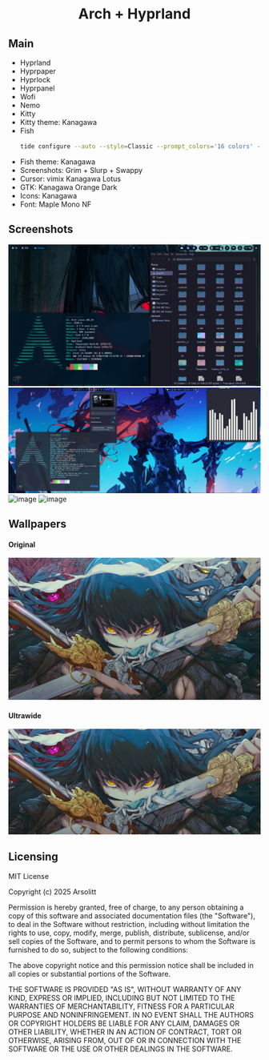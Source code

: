 <h1 align="center">Arch + Hyprland</h1>

## Main
- Hyprland
- Hyprpaper
- Hyprlock
- Hyprpanel
- Wofi
- Nemo
- Kitty
- Kitty theme: Kanagawa
- Fish
  ```sh
  tide configure --auto --style=Classic --prompt_colors='16 colors' --show_time=No --classic_prompt_separators=Vertical --powerline_prompt_heads=Round --powerline_prompt_tails=Flat --powerline_prompt_style='Two lines, character' --prompt_connection=Disconnected --powerline_right_prompt_frame=No --prompt_spacing=Compact --icons='Few icons' --transient=Yes
  ```
- Fish theme: Kanagawa
- Screenshots: Grim + Slurp + Swappy
- Cursor: vimix Kanagawa Lotus
- GTK: Kanagawa Orange Dark
- Icons: Kanagawa
- Font: Maple Mono NF

## Screenshots

![image](README/screen_1.png)
![image](README/screen_2.png)
![image](README/screen_3.png)
![image](README/screen_4.png)

## Wallpapers

#### Original
![image](README/Samurai%20(3840x2160).jpg)
#### Ultrawide
![image](README/Samurai%20(3440x1440).jpg)

## Licensing

MIT License

Copyright (c) 2025 Arsolitt

Permission is hereby granted, free of charge, to any person obtaining a copy
of this software and associated documentation files (the "Software"), to deal
in the Software without restriction, including without limitation the rights
to use, copy, modify, merge, publish, distribute, sublicense, and/or sell
copies of the Software, and to permit persons to whom the Software is
furnished to do so, subject to the following conditions:

The above copyright notice and this permission notice shall be included in all
copies or substantial portions of the Software.

THE SOFTWARE IS PROVIDED "AS IS", WITHOUT WARRANTY OF ANY KIND, EXPRESS OR
IMPLIED, INCLUDING BUT NOT LIMITED TO THE WARRANTIES OF MERCHANTABILITY,
FITNESS FOR A PARTICULAR PURPOSE AND NONINFRINGEMENT. IN NO EVENT SHALL THE
AUTHORS OR COPYRIGHT HOLDERS BE LIABLE FOR ANY CLAIM, DAMAGES OR OTHER
LIABILITY, WHETHER IN AN ACTION OF CONTRACT, TORT OR OTHERWISE, ARISING FROM,
OUT OF OR IN CONNECTION WITH THE SOFTWARE OR THE USE OR OTHER DEALINGS IN THE
SOFTWARE.
